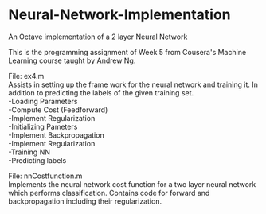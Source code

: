 # Neural-Network-Implementation
An Octave implementation of a 2 layer Neural Network

This is the programming assignment of Week 5 from Cousera's Machine Learning course taught by Andrew Ng.

File: ex4.m <br />
Assists in setting up the frame work for the neural network and training it. In addition to predicting the labels of the given training set. <br />
-Loading Parameters <br />
-Compute Cost (Feedforward) <br />
-Implement Regularization <br />
-Initializing Pameters <br />
-Implement Backpropagation <br />
-Implement Regularization <br />
-Training NN <br />
-Predicting labels <br />

File: nnCostfunction.m <br />
Implements the neural network cost function for a two layer neural network which performs classification.
Contains code for forward and backpropagation including their regularization.
